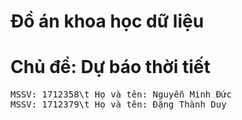 # Đồ án khoa học dữ liệu

# Chủ đề: Dự báo thời tiết

<pre>
MSSV: 1712358\t Họ và tên: Nguyễn Minh Đức  
MSSV: 1712379\t Họ và tên: Đặng Thành Duy
</pre>
